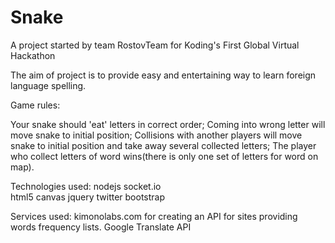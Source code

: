# Snake

A project started by team RostovTeam for Koding's First Global Virtual Hackathon

The aim of project is to provide easy and entertaining way to learn foreign language spelling. 

Game rules:

Your snake should 'eat' letters in correct order;
Coming into wrong letter  will  move snake to initial position;
Collisions with another players will move snake to initial position and take away several collected letters;
The player who collect letters of word wins(there is only one set of letters for word on map).


Technologies used:
	nodejs
	socket.io	
	html5 canvas
	jquery
	twitter bootstrap

Services used:
 	kimonolabs.com for creating an API for sites providing words frequency lists.
	Google Translate API
